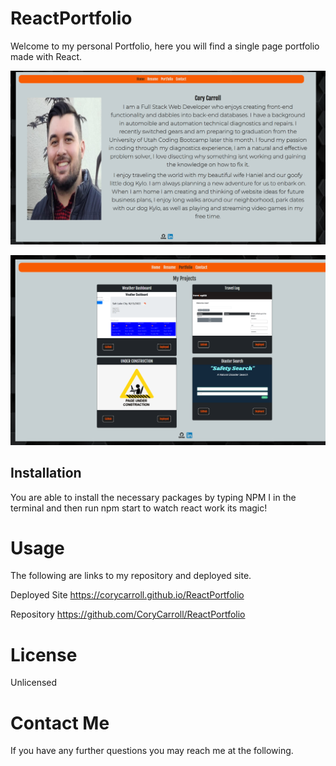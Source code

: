 # ReactPortfolio

Welcome to my personal Portfolio, here you will find a single page portfolio made with React.

![Screenshot](./reactportfolio/public/images/Screenshot1.png)

![Screenshot](./reactportfolio/public/images/Screenshot2.png)

## Installation

You are able to install the necessary packages by typing NPM I in the terminal and then run npm start to watch react work its magic!

# Usage

The following are links to my repository and deployed site.

Deployed Site
https://corycarroll.github.io/ReactPortfolio

Repository
https://github.com/CoryCarroll/ReactPortfolio 

# License

Unlicensed

# Contact Me

If you have any further questions you may reach me at the following.
